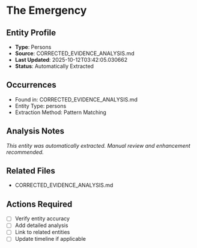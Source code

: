 # The Emergency

## Entity Profile
- **Type**: Persons
- **Source**: CORRECTED_EVIDENCE_ANALYSIS.md
- **Last Updated**: 2025-10-12T03:42:05.030662
- **Status**: Automatically Extracted

## Occurrences
- Found in: CORRECTED_EVIDENCE_ANALYSIS.md
- Entity Type: persons
- Extraction Method: Pattern Matching

## Analysis Notes
*This entity was automatically extracted. Manual review and enhancement recommended.*

## Related Files
- CORRECTED_EVIDENCE_ANALYSIS.md

## Actions Required
- [ ] Verify entity accuracy
- [ ] Add detailed analysis
- [ ] Link to related entities
- [ ] Update timeline if applicable
